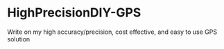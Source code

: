 # HighPrecisionDIY-GPS
Write on my high accuracy/precision, cost effective, and easy to use GPS solution
